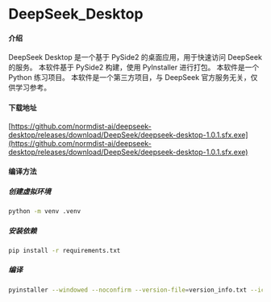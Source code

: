 # DeepSeek_Desktop

#### 介绍

DeepSeek Desktop 是一个基于 PySide2 的桌面应用，用于快速访问 DeepSeek 的服务。
本软件基于 PySide2 构建，使用 PyInstaller 进行打包。
本软件是一个 Python 练习项目。
本软件是一个第三方项目，与 DeepSeek 官方服务无关，仅供学习参考。


#### 下载地址

[https://github.com/normdist-ai/deepseek-desktop/releases/download/DeepSeek/deepseek-desktop-1.0.1.sfx.exe](https://github.com/normdist-ai/deepseek-desktop/releases/download/DeepSeek/deepseek-desktop-1.0.1.sfx.exe)

#### 编译方法

##### 创建虚拟环境
```bash
python -m venv .venv
```
##### 安装依赖
```bash
pip install -r requirements.txt
```

##### 编译
```bash
pyinstaller --windowed --noconfirm --version-file=version_info.txt --icon=app/assets/favicon.ico --add-data 'app/assets;app/assets' --name "deepseek" main.py
```

